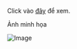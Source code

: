 Click vào [đây][1] để xem.

[1]: <https://bao44.github.io/Music-Player/>

Ảnh minh họa

![Image](https://github.com/user-attachments/assets/d683ca85-ab42-4e47-889c-a84bccd219ac)
